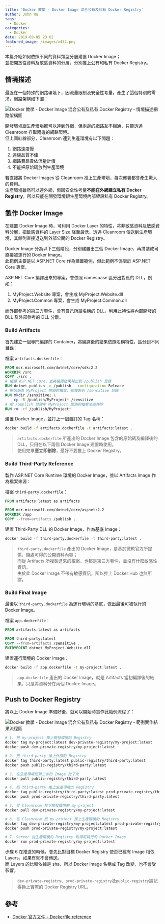 ```yaml
---
title: 'Docker 教學 - Docker Image 混合公有及私有 Docker Registry'
author: John Wu
tags:
  - Docker
categories:
  - Docker
date: 2019-08-05 23:02
featured_image: /images/x432.png
---
```


本篇介紹如何依照不同的資料類型分層建置 Docker Image；  
並把開放性資料及敏感資料的分層，分別推上公有和私有 Docker Registry。  

<!-- more -->

## 情境描述

最近在一個特殊的網路環境下，因流量限制及安全性考量，產生了這個特別的需求，網路架構如下圖：  

![Docker 教學 - Docker Image 混合公有及私有 Docker Registry - 情境描述網路架構圖](/images/x431.png)  

開發環境跟生產環境都可以連到外網，但兩邊的網路互不相通，只能透過 Cleanroom 存取兩邊的網路環境。  
但上圖紅線部分，Cleanroom 連到生產環境有以下問題：  

1. 網路速度慢  
2. 連線品質不佳  
3. 網路費昂貴依流量計價  
4. 不能把原始碼放到生產環境

若直接將 Docker Images 從 Cleanroom 推上生產環境，每次佈署都會產生驚人的費用。  
生產環境雖然可以連外網，但因安全性考量**不能在外網建立私有 Docker Registry**，所以只能在開發環境跟生產環境內部架設私有 Docker Registry。  

## 製作 Docker Image

在建置 Docker Image 時，可利用 Docker Layer 的特性，將非敏感資料及敏感資料分層，把敏感資料的 Layer Size 降至最低，透過 Cleanroom 傳送到生產環境，其餘則直接退送到外部公開的 Docker Registry。  

Docker Image 分為以下三個階段，分別建置出三個 Docker Image，再拼裝成可直接被運行的 Docker Image。  
此範例主要是以 ASP.NET Core 作為建置範例，但此範例不侷限於 ASP.NET Core 專案。  

ASP.NET Core 編譯出來的專案，會依照 namespase 區分出對應的 DLL，例如：  

1. MyProject.Website 專案，會生成 MyProject.Website.dll  
2. MyProject.Common 專案，會生成 MyProject.Common.dll  

而外部參考的第三方套件，會有自己所屬名稱的 DLL，利用此特性將內部開發的 DLL 及外部參考的 DLL 分離。  

### Build Artifacts

首先建立一個專門編譯的 Container，將編譯後的結果依照名稱特性，區分到不同目錄：  

檔案 `artifacts.dockerfile`：

```Dockerfile
FROM mcr.microsoft.com/dotnet/core/sdk:2.2
WORKDIR /src
COPY ./src .
# 編譯 ASP.NET Core，並將編譯結果輸出到 /publish 目錄
RUN dotnet publish -o /publish --configuration Release
# 把名稱為 MyProject 開頭的檔案，都複製到 /sensitive 目錄
RUN mkdir /sensitive; \
    cp -R /publish/MyProject* /sensitive
# 把 /publish 目錄中 MyProject 開頭的檔案全部移除
RUN rm -rf /publish/MyProject*
```

建置 Docker Image，並打上一個自訂的 Tag 名稱：  

```sh
docker build -f artifacts.dockerfile -t artifacts:latest .
```

> `artifacts.dockerfile` 所產出的 Docker Image 包含的原始碼及編譯後的 DLL，只用在以下兩個 Docker Image 建置時使用。  
> 使用完畢**應立即刪除**，最好不要推上 Docker Registry。  

### Build Third-Party Reference

製作 ASP.NET Core Runtime 環境的 Docker Image，並以 Artifacts Image 作為檔案來源：  

檔案 `third-party.dockerfile`：

```Dockerfile
FROM artifacts:latest as artifacts

FROM mcr.microsoft.com/dotnet/core/aspnet:2.2
WORKDIR /app
COPY --from=artifacts /publish .
```

建置 Third-Party DLL 的 Docker Image，作為基底 Image：  

```sh
docker build -f third-party.dockerfile -t third-party:latest .
```

> `third-party.dockerfile` 產出的 Docker Image，是基於微軟官方所提供，隨處可得的公開資料內容；  
> 而從 Artifacts 所複製進來的檔案，也都是第三方套件，並沒有什麼敏感性資訊。  
> 由於此 Docker Image 不帶有敏感資訊，所以推上 Docker Hub 也無所謂。  

### Build Final Image

最後以 `third-party.dockerfile` 為運行環境的基底，做出最後可被執行的 Docker Image。  

檔案 `app.dockerfile`：

```Dockerfile
FROM artifacts:latest as artifacts

FROM third-party:latest
COPY --from=artifacts /sensitive .
ENTRYPOINT dotnet MyProject.Website.dll
```

建置運行環境的 Docker Image：  

```sh
docker build -f app.dockerfile -t my-project:latest .
```

> `app.dockerfile` 產出的 Docker Image，就是 Artifacts 當初編譯後的結果，只是將資料分在兩個 Dockre Image。  

## Push to Docker Registry

將以上 Docker Image 準備好後，就可以開始時實作此範例流程了：  

![Docker 教學 - Docker Image 混合公有及私有 Docker Registry - 範例實作結果流程圖](/images/x432.png)

```sh
# 1. 把 my-project 推上開發環境的 Registry
docker tag my-project:latest dev-private-registry/my-project:latest
docker push dev-private-registry/my-project:latest

# 2. 把 third-party 推上外部的 Registry
docker tag third-party:latest public-registry/third-party:latest
docker push public-registry/third-party:latest

# 3. 在生產環境把第二步的 Image 拉下來
docker pull public-registry/third-party:latest

# 4. 把 third-party 推上生產環境的 Registry
docker tag public-registry/third-party:latest prod-private-registry/third-party:latest
docker push prod-private-registry/third-party:latest

# 5. 從 Cleanroom 拉下開發環境的 my-project
docker pull dev-private-registry/my-project:latest

# 6. 從 Cleanroom 把 my-project 推上生產環境的 Registry
docker tag dev-private-registry/my-project:latest prod-private-registry/my-project:latest
docker push prod-private-registry/my-project:latest

# 7. Server 從生產環境的 Registry 取得可執行的 Docker Image
docker run prod-private-registry/my-project:latest
```

步驟 6 在推送的時候，會先比對目標 Docker Registry 使否已經有 Image 相依 Layers，如果有就不會傳送。  
而 Layers 的比較依據是 sha，所以 Docker Image 名稱或 Tag 改變，也不會受影響。

> `dev-private-registry`、`prod-private-registry`及`public-registry`請記得換上實際的 Docker Registry URL。

## 參考

* [Docker 官方文件 - Dockerfile reference](https://docs.docker.com/engine/reference/builder/)